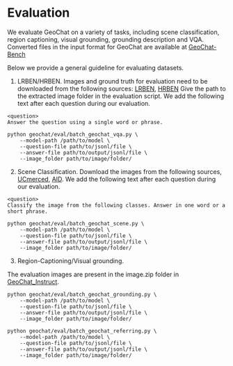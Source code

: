 # Evaluation

We evaluate GeoChat on a variety of tasks, including scene classification, region captioning, visual grounding, grounding description and VQA.
Converted files in the input format for GeoChat are available at [GeoChat-Bench](https://huggingface.co/datasets/MBZUAI/GeoChat-Bench/tree/main)


Below we provide a general guideline for evaluating datasets.

1. LRBEN/HRBEN.
Images and ground truth for evaluation need to be downloaded from the following sources: [LRBEN](https://zenodo.org/records/6344334), [HRBEN](https://zenodo.org/records/6344367)
Give the path to the extracted image folder in the evaluation script. We add the following text after each question during our evaluation.
```
<question>
Answer the question using a single word or phrase.
```
```Shell
python geochat/eval/batch_geochat_vqa.py \
    --model-path /path/to/model \
    --question-file path/to/jsonl/file \
    --answer-file path/to/output/jsonl/file \
    --image_folder path/to/image/folder/
```
2. Scene Classification.
Download the images from the following sources, [UCmerced](http://weegee.vision.ucmerced.edu/datasets/landuse.html), [AID](https://drive.google.com/drive/folders/1-1D9DrYYWMGuuxx-qcvIIOV1oUkAVf-M). We add the following text after each question during our evaluation.
```
<question>
Classify the image from the following classes. Answer in one word or a short phrase.
```
```Shell
python geochat/eval/batch_geochat_scene.py \
    --model-path /path/to/model \
    --question-file path/to/jsonl/file \
    --answer-file path/to/output/jsonl/file \
    --image_folder path/to/image/folder/
```

3. Region-Captioning/Visual grounding.

The evaluation images are present in the image.zip folder in [GeoChat_Instruct](https://huggingface.co/datasets/MBZUAI/GeoChat_Instruct/blob/main/images.zip). 
```Shell
python geochat/eval/batch_geochat_grounding.py \
    --model-path /path/to/model \
    --question-file path/to/jsonl/file \
    --answer-file path/to/output/jsonl/file \
    --image_folder path/to/image/folder/
```

```Shell
python geochat/eval/batch_geochat_referring.py \
    --model-path /path/to/model \
    --question-file path/to/jsonl/file \
    --answer-file path/to/output/jsonl/file \
    --image_folder path/to/image/folder/
```